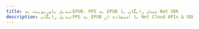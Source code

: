---title: تبدیل پاورپوینت بهEPUB، PPS به EPUB مبدل رایگان یا Net SDKdescription: تبدیل رایگانPPS به EPUB با استفاده از Net Cloud APIs & SDK. همچنین اسناد Microsoft PowerPoint را در Cloud ایجاد، ویرایش و رندر کنید.---